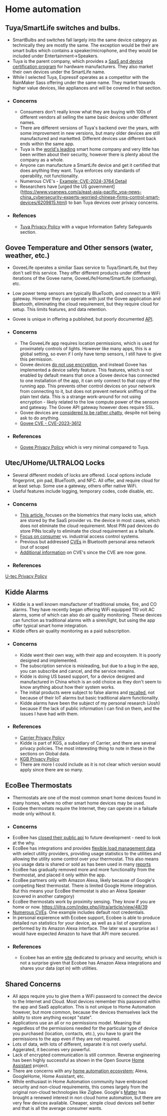 # Home automation

## Tuya/SmartLife switches and bulbs.  
- SmartBulbs and switches fall largely into the same device category as technically they are mostly the same.  The exception would be their are smart bulbs which contains a speaker/microphone, and they would be included under Entertainment->Speakers.  
- Tuya is the parent company, which provides a  [SaaS and device certification program](https://www.tuya.com/platform/vas/works-with) for hardware manufacturers.  They also market their own devices under the SmartLife name.  
- While I selected Tuya, Expressif operates as a competitor with the RainMaker Sass offering under the same name.  They market towards higher value devices, like appliances and will be covered in that section.
- ### Concerns
   - Consumers don't really know what they are buying with 100s of different vendors all selling the same basic devices under different names.
   - There are different versions of Tuya's backend over the years, with some improvement in new versions, but many older devices are still manufactured and marketted.  Different devices use different back ends within the same app.
   - Tuya is the [world's leading](https://www.atlantis-press.com/proceedings/icssed-22/125973899) smart home company and very little has been written about their security, however there is plenty about the company as a whole.
   - Anyone can manufacture a SmartLife device and get it certified that does anything they want.  Tuya enforces only standards of operability, not functionality.
   - Numerous CVE's - [Example: CVE-2024-3764 Detail](https://nvd.nist.gov/vuln/detail/CVE-2024-3764)
   - Researchers have [urged the US government] (https://www.voanews.com/a/east-asia-pacific_voa-news-china_cybersecurity-experts-worried-chinese-firms-control-smart-devices/6209815.html) to ban Tuya devices over privacy concerns.
 - ### Refences
   - [Tuya Privacy Policy](https://images.tuyacn.com/app/smart/Privacy_Policy_en.html) with a vague Information Safety Safeguards section.

## Govee Temperature and Other sensors (water, weather, etc.)
- GoveeLife operates a similiar Saas service to Tuya/SmartLife, but they don't sell this service.  They offer different products under different iterations of the Govee name, GoveeLife/Home/SmartLife (confusing), etc.  
- Low power temp sensors are typically BlueTooth, and connect to a WiFi gateway.  However they can operate with just the Govee application and Bluetooth, eliminating the cloud requirement, but they require cloud for setup.  This limits features, and data retention.
- Govee is unique in offering a published, but poorly documented [API](https://developer.govee.com/docs/getting-started).
- ### Concerns  
  - The GoveeLife app requires location permissions, which is used for proximately controls of lights.  However like many apps, this is a global setting, so even if I only have temp sensors, I still have to give this permission.
  - Govee devices [do not use encryption](https://community.home-assistant.io/t/security-concerns-with-govee-devices-seeking-solutions-and-alternatives-h5072-h5075/683314/2), and instead Govee has implemented a device safety feature.  This features, which is not enabled by default means that once a Govee device has connected to one installation of the app, it can only connect to that copy of the running app.  This prevents other control devices on your network from connecting to it, but does not prevent network sniffing of the plain text data.  This is a strange work-around for not using encryption - likely related to the low compute power of the sensors and gateway.  The Govee API gateway however does require SSL.
  - Govee devices are [considered to be rather chatty](https://hal.science/hal-04936304/), despite not being ask to do anything.  
   - [Govee CVE - CVE-2023-3612](https://nvd.nist.gov/vuln/detail/CVE-2023-3612)  

- ### References
   - [Govee Privacy Policy](https://us.govee.com/pages/privacy-policy?srsltid=AfmBOoos77IPMaQoDdTlP_Xt3Wt2d-gZVVijfFM5jtmRVmissv2iA5hi) which is very minimal compared to Tuya.

## Utec/UHome/ULTRALOQ Locks
- Several different models of locks are offered.  Local options include fingerprint, pin pad, BlueTooth, and NFC.  All offer, and require cloud for at least setup.  Some use a gateway, others offer native WiFi.
- Useful features include logging, temporary codes, code disable, etc.
- ### Concerns  
  - [This article, ](https://ieeexplore.ieee.org/abstract/document/9537052) focuses on the biometrics that many locks use, which are stored by the SaaS provider vs. the device in most cases, which does not eliminate the cloud requirement.  Most PIN pad devices do store PINs locally to eliminate the cloud requirement as a failsafe.
  - [Focus on consumer](https://dl.acm.org/doi/abs/10.1145/2897845.2897886)  vs. industrial access control systems.
  - Previous but addressed [CVEs](https://app.opencve.io/cve/?vendor=u-tec&product=ultraloq_ul3_bt) in Bluetooth personal area network (out of scope)
  - [Additional information](https://threatpost.com/smart-lock-turns-out-to-be-not-so-smart-or-secure/146091/) on CVE's since the CVE are now gone.
- ### References
[U-tec Privacy Policy](https://u-tec.com/pages/privacy-policy?srsltid=AfmBOoo0yIuD85ULq2vXDMGjVI0cX4OCeGmXthHwxZsetD_HnxAevtqy)

## Kidde Alarms  
- Kiddie is a well known manufacturer of traditional smoke, fire, and CO alarms.  They have recently began offering WiFi equipped 110 volt AC alarms, some of which can also do air quality monitoring.  These devices can function as traditional alarms with a siren/light, but using the app offer typical smart home integration.
- Kidde offers air quality monitoring as a paid subscription.  
- ### Concerns  
  - Kidde went their own way, with their app and ecosystem.  It is poorly designed and implemented. 
  - The subscription service is misleading, but due to a bug in the app, you can subscribe and cancel, and the service remains.
  - Kidde is doing US based support, for a device designed and manufactured in China which is an odd choice as they don't seem to know anything about how their system works.
  - The initial products were subject to false alarms and [recalled](https://www.kidde.com/home-safety/en/us/support/product-alerts/recall-kidde-trusense/), not because of their IoT alarms but basic traditional alarm functionality.
  - Kidde alarms have been the subject of my personal research (Josh) because if the lack of public information I can find on them, and the issues I have had with them.
- ### References
   - [Carrier Privacy Policy](https://www.kidde.com/home-safety/en/us/legal/privacy-notice/)
   - Kidde is part of KGS, a subsidiary of Carrier, and there are several privacy policies.  The most interesting thing to note in these in the sections on Global data.
   - [KGB Privacy Policy](https://www.kidde.com/home-safety/en/us/legal/privacy-notice/)
   - There are more I could include as it is not clear which version would apply since there are so many.

## EcoBee Thermostats  
- Thermostats are one of the most common smart home devices found in many homes, where no other smart home devices may be used.
- Ecobee thermostats require the Internet, they can operate in a failsafe mode only without it. 
- ### Concerns  
- EcoBee has [closed their public api](https://www.ecobee.com/en-us/developers/) to future development - need to look at the why.
- EcoBee has integrations and provides [flexible load management data](https://www.ecobee.com/en-us/utilities/) with select utility providers, providing usage statistics to the utilities and allowing the utility some control over your thermostat.  This also means you usage data is shared or sold as has been used in many [reports](https://www.sciencedirect.com/science/article/abs/pii/S0360132323006558)
- EcoBee has gradually removed more and more functionality from the thermostat, and placed it only within the app.
- EcoBee partners only with Amazon Alexa, likely because of Google's competing Nest thermostat.  There is limited Google Home integration.  But this means your EcoBee thermostat is also an Alexa Speaker (covered in another category)
 - EcoBee thermostats work by proximity sensing.  They know if you are home or now.
 https://ijitra.com/index.php/ijitra/article/view/48/39
 - [Numerous CVEs](https://app.opencve.io/cve/?vendor=ecobee).  One example includes default root credentials.
 - In personal expierence with Ecobee support, Ecobee is able to produce detailed run statistics for your device, as well as a list of operations performed by its Amazon Alexa interface.  The later was a surprise as I would have expected Amazon to have that API more secured.
 - ### References
    - Ecobee has an entire [site](https://www.ecobee.com/en-us/privacy-policy/) dedicated to privacy and security, which is not a surprise given that Ecobee has Amazon Alexa integrations and shares your data (opt in) with utilities.


## Shared Concerns  
- All apps require you to give them a WiFi password to connect the device to the Internet and Cloud.  Most devices remember this password within the app and SaaS application.  This is not unique to Home Automation however, but more common, because the devices themselves lack the ability to store anything except "state".
- Applications use an all or no permissions model.  Meaning that regardless of the permissions needed for the particular type of device you purchased (location, contacts, etc.), you have to grant the permissions to the app even if they are not required.  
- Lots of data, with lots of different, separate it is not overly useful.  Aggerated, it becomes very powerful.
- Lack of encrypted communication is still common.  Reverse engineering has been highly successful as shown in the Open Source [Home Assistant](https://www.home-assistant.io/) project. 
- There are concerns with any [home automation ecosystem](https://www.journals.gaftim.com/index.php/ijcim/article/view/34/22); Alexa, GoogleHome, Home Assistant, etc.
- While enthusiast in  Home Automation community have embraced security and non-cloud requirements, this comes largely from the original non-cloud technologies like Zigbee.  Google's [Matter](https://jasondeegan.com/this-google-home-update-is-poised-to-revolutionize-home-automation/) has brought a renewed interest in non cloud home automation, but there are very few devices available.  Cheaper, simple cloud devices sell better and that is all the average consumer wants. 
